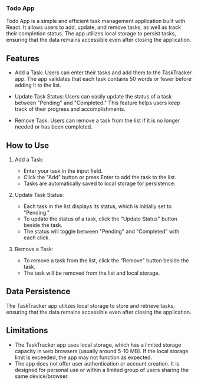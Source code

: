 ### Todo App

Todo App is a simple and efficient task management application built with React. It allows users to add, update, and remove tasks, as well as track their completion status. The app utilizes local storage to persist tasks, ensuring that the data remains accessible even after closing the application.

## Features

- Add a Task: Users can enter their tasks and add them to the TaskTracker app. The app validates that each task contains 50 words or fewer before adding it to the list.

- Update Task Status: Users can easily update the status of a task between "Pending" and "Completed." This feature helps users keep track of their progress and accomplishments.

- Remove Task: Users can remove a task from the list if it is no longer needed or has been completed.

## How to Use

1. Add a Task:
   - Enter your task in the input field.
   - Click the "Add" button or press Enter to add the task to the list.
   - Tasks are automatically saved to local storage for persistence.

2. Update Task Status:
   - Each task in the list displays its status, which is initially set to "Pending."
   - To update the status of a task, click the "Update Status" button beside the task.
   - The status will toggle between "Pending" and "Completed" with each click.

3. Remove a Task:
   - To remove a task from the list, click the "Remove" button beside the task.
   - The task will be removed from the list and local storage.

## Data Persistence

The TaskTracker app utilizes local storage to store and retrieve tasks, ensuring that the data remains accessible even after closing the application.

## Limitations

- The TaskTracker app uses local storage, which has a limited storage capacity in web browsers (usually around 5-10 MB). If the local storage limit is exceeded, the app may not function as expected.
- The app does not offer user authentication or account creation. It is designed for personal use or within a limited group of users sharing the same device/browser.


